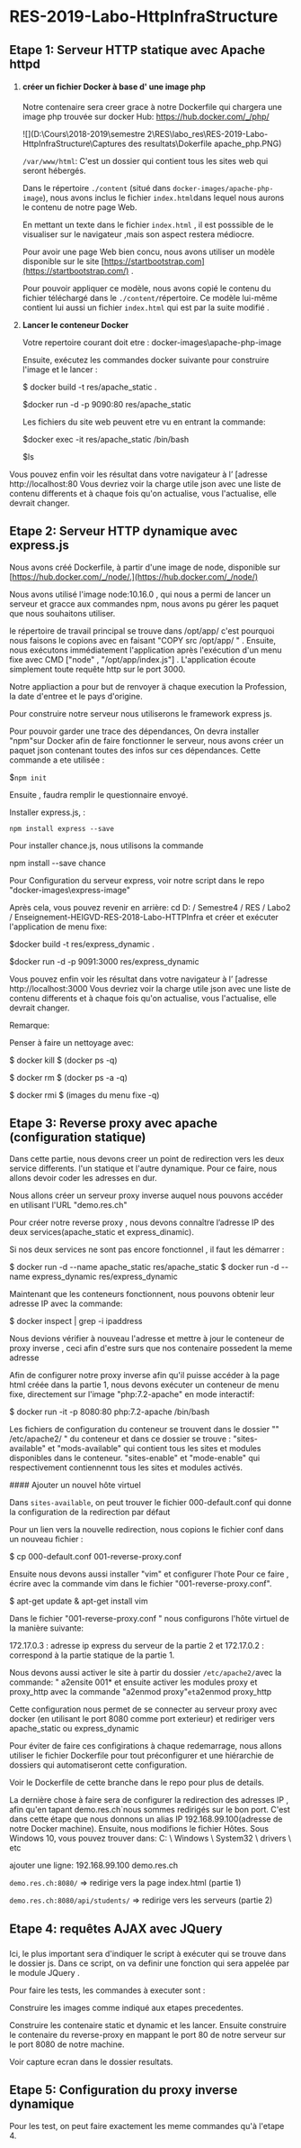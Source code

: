 # RES-2019-Labo-HttpInfraStructure




## Etape 1:  Serveur HTTP statique avec Apache httpd



1. #### créer un fichier Docker à base d' une image php

   Notre contenaire sera creer grace à notre Dockerfile qui chargera  une image php trouvée sur docker Hub: <https://hub.docker.com/_/php/>

   ![](D:\Cours\2018-2019\semestre 2\RES\labo_res\RES-2019-Labo-HttpInfraStructure\Captures des resultats\Dokerfile apache_php.PNG)

   `/var/www/html`:  C'est un dossier qui contient tous les sites web qui seront hébergés.

   Dans le répertoire `./content` (situé dans `docker-images/apache-php-image`), nous avons inclus le fichier `index.html`dans lequel nous aurons le contenu de notre page Web.

   En mettant un texte dans le fichier `index.html` , il est posssible de le visualiser sur le navigateur ,mais son aspect restera médiocre.

   Pour avoir  une page Web bien concu, nous avons utiliser un modèle  disponible sur le site [https://startbootstrap.com](https://startbootstrap.com/) .

   Pour pouvoir appliquer ce modèle, nous avons copié le contenu du fichier téléchargé dans le `./content/`répertoire. Ce modèle lui-même contient lui aussi un fichier `index.html` qui est par la suite  modifié .

2. **Lancer le conteneur Docker**

   Votre repertoire courant doit etre : docker-images\apache-php-image

   Ensuite, exécutez les commandes docker suivante pour construire l'image et le lancer : 

   $ docker build -t res/apache_static . 

   $docker run -d -p 9090:80 res/apache_static 

   Les fichiers du site web peuvent etre vu en entrant la commande: 

   $docker exec -it res/apache_static /bin/bash 

   $ls 

Vous pouvez enfin voir les résultat dans votre navigateur à l’ [adresse http://localhost:80 Vous devriez voir la charge utile json avec une liste de contenu differents et à chaque fois qu'on actualise, vous l'actualise,  elle devrait changer.

## Etape 2: Serveur HTTP dynamique avec express.js



Nous avons créé Dockerfile, à partir  d'une image de node, disponible sur [https://hub.docker.com/_/node/.](https://hub.docker.com/_/node/)

Nous avons utilisé l'image  node:10.16.0 , qui nous a permi de lancer un serveur  et  gracce aux commandes npm, nous avons pu gérer les paquet que nous souhaitons utiliser.

le répertoire de travail principal se trouve dans /opt/app/ c'est pourquoi nous faisons le copions avec en faisant "COPY  src /opt/app/ "  .  Ensuite, nous exécutons immédiatement l'application après l'exécution d'un menu fixe avec CMD ["node" , "/opt/app/index.js"] . L'application écoute simplement toute requête http sur le port 3000.

Notre appliaction a pour but de renvoyer ä chaque execution la Profession, la date d'entree et le pays d'origine.  

Pour construire notre serveur nous utiliserons le framework express js.

Pour pouvoir garder une trace des dépendances, On devra installer "npm"sur Docker afin de faire fonctionner le serveur, nous avons créer un paquet json contenant toutes des infos sur ces dépendances. Cette commande a ete utilisée : 

$`npm init` 

Ensuite , faudra remplir le questionnaire envoyé.



Installer express.js, :

`npm install express --save` 



Pour installer chance.js, nous utilisons la commande

npm install --save chance



Pour Configuration du serveur express, voir notre script dans le repo "docker-images\express-image"



Après cela, vous pouvez revenir en arrière: cd D: / Semestre4 / RES / Labo2 / Enseignement-HEIGVD-RES-2018-Labo-HTTPInfra et créer et exécuter l'application de menu fixe: 

$docker build -t res/express_dynamic .

$docker run -d -p 9091:3000 res/express_dynamic

Vous pouvez enfin voir les résultat dans votre navigateur à l’ [adresse http://localhost:3000 Vous devriez voir la charge utile json avec une liste de contenu differents et à chaque fois qu'on actualise, vous l'actualise,  elle devrait changer.



Remarque: 

Penser à faire un  nettoyage avec: 

$ docker kill $ (docker ps -q) 

$ docker rm $ (docker ps -a -q) 

$ docker rmi $ (images du menu fixe -q) 



## Etape 3: Reverse proxy avec apache (configuration statique)



Dans cette partie, nous devons creer un point de redirection vers les deux service differents. l'un statique et l'autre dynamique. Pour ce faire, nous allons devoir coder les adresses en dur.

Nous allons créer un serveur proxy inverse auquel nous pouvons accéder en utilisant l'URL  "demo.res.ch"

Pour créer notre reverse proxy , nous devons connaître l’adresse IP des deux services(apache_static et express_dinamic). 

Si nos deux services ne sont pas encore fonctionnel , il faut les démarrer :

$ docker run -d --name apache_static res/apache_static
$ docker run -d --name express_dynamic res/express_dynamic

Maintenant que les conteneurs fonctionnent, nous pouvons obtenir leur adresse IP avec la commande:

$ docker inspect <nom du contenaire> | grep -i ipaddress



Nous devions vérifier à nouveau l'adresse et mettre à jour le conteneur de proxy inverse , ceci afin d'estre surs que nos contenaire possedent la meme adresse

Afin de configurer notre proxy inverse afin qu'il puisse accéder à la page html créée dans la partie 1, nous devons exécuter un conteneur de menu fixe, directement sur l'image "php:7.2-apache" en mode interactif: 

$ docker run -it -p 8080:80 php:7.2-apache /bin/bash

Les fichiers de configuration du conteneur se trouvent dans le dossier  "" /etc/apache2/ "   du conteneur  et dans ce dossier se trouve : "sites-available" et "mods-available" qui contient tous les sites et modules disponibles dans le conteneur.  "sites-enable"  et "mode-enable" qui  respectivement contiennennt tous les sites et modules activés.

\#### Ajouter un nouvel hôte virtuel

Dans `sites-available`, on peut trouver le fichier 000-default.conf qui donne la configuration de la redirection par défaut

Pour un lien vers la nouvelle redirection, nous copions le fichier conf dans un nouveau fichier :

$ cp 000-default.conf 001-reverse-proxy.conf



Ensuite nous devons aussi installer "vim"  et configurer l'hote Pour ce faire , écrire avec la commande vim dans le fichier "001-reverse-proxy.conf". 

$ apt-get update & apt-get install vim

Dans le fichier "001-reverse-proxy.conf  " nous configurons l'hôte virtuel de la manière suivante:

 172.17.0.3 :	adresse ip express du serveur de la partie 2 et  172.17.0.2  :  correspond à la partie statique de la partie 1.

Nous devons aussi activer le site à partir du dossier `/etc/apache2/`avec la commande:  " a2ensite 001* et ensuite activer les modules proxy et proxy_http avec la commande  "a2enmod proxy"` et `a2enmod proxy_http

Cette configuration  nous permet de se  connecter au serveur proxy avec docker (en utilisant le port 8080 comme port exterieur) et rediriger vers apache_static ou express_dynamic

Pour éviter de faire ces configirations à chaque redemarrage, nous allons utiliser le fichier Dockerfile pour tout préconfigurer et une hiérarchie de dossiers qui automatiseront cette configuration.

Voir le Dockerfile de cette branche dans le repo pour plus de details.



La dernière chose à faire sera de configurer la redirection des adresses IP , afin qu'en tapant demo.res.ch`nous sommes redirigés sur le bon port. C'est dans cette étape que nous  donnons un alias IP 192.168.99.100(adresse de notre Docker machine). Ensuite, nous modifions le fichier Hôtes. Sous Windows 10, vous pouvez trouver dans: C: \ Windows \ System32 \ drivers \ etc 

 ajouter une ligne: 192.168.99.100 demo.res.ch

`demo.res.ch:8080/` =>  redirige vers la page index.html (partie 1)

`demo.res.ch:8080/api/students/` => redirige vers les serveurs  (partie 2)





## Etape 4: requêtes AJAX avec JQuery

### 

Ici, le plus important sera d'indiquer le script à exécuter  qui se trouve dans le dossier js. Dans ce script, on va definir  une fonction qui sera appelée par le module JQuery . 

Pour faire les tests, les commandes à executer sont :  

Construire les images comme indiqué aux etapes  precedentes.

Construire les contenaire static et dynamic et les lancer. Ensuite construire le contenaire du reverse-proxy en mappant le port 80 de notre serveur sur le port 8080 de notre machine.

Voir capture ecran dans le dossier resultats.



## Etape 5: Configuration du proxy inverse dynamique

Pour les test, on peut faire exactement les meme commandes qu'à l'etape 4.
